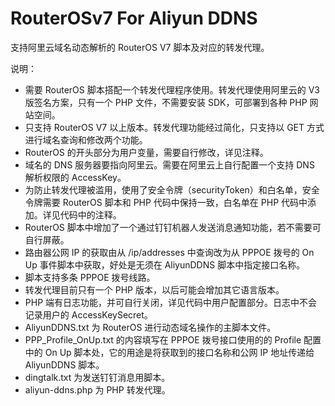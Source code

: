 # RouterOSv7 For Aliyun DDNS
支持阿里云域名动态解析的 RouterOS V7 脚本及对应的转发代理。

说明：
- 需要 RouterOS 脚本搭配一个转发代理程序使用。转发代理使用阿里云的 V3 版签名方案，只有一个 PHP 文件，不需要安装 SDK，可部署到各种 PHP 网站空间。
- 只支持 RouterOS V7 以上版本。转发代理功能经过简化，只支持以 GET 方式进行域名查询和修改两个功能。
- RouterOS 的开头部分为用户变量，需要自行修改，详见注释。
- 域名的 DNS 服务器要指向阿里云。需要在阿里云上自行配置一个支持 DNS 解析权限的 AccessKey。
- 为防止转发代理被滥用，使用了安全令牌（securityToken）和白名单，安全令牌需要 RouterOS 脚本和 PHP 代码中保持一致，白名单在 PHP 代码中添加。详见代码中的注释。
- RouterOS 脚本中增加了一个通过钉钉机器人发送消息通知功能，若不需要可自行屏蔽。
- 路由器公网 IP 的获取由从 /ip/addresses 中查询改为从 PPPOE 拨号的 On Up 事件脚本中获取，好处是无须在 AliyunDDNS 脚本中指定接口名称。
- 脚本支持多条 PPPOE 拨号线路。
- 转发代理目前只有一个 PHP 版本，以后可能会增加其它语言版本。
- PHP 端有日志功能，并可自行关闭，详见代码中用户配置部分。日志中不会记录用户的 AccessKeySecret。
- AliyunDDNS.txt 为 RouterOS 进行动态域名操作的主脚本文件。
- PPP_Profile_OnUp.txt 的内容填写在 PPPOE 拨号接口使用的的 Profile 配置中的 On Up 脚本处，它的用途是将获取到的接口名称和公网 IP 地址传递给 AliyunDDNS 脚本。
- dingtalk.txt 为发送钉钉消息用脚本。
- aliyun-ddns.php 为 PHP 转发代理。
